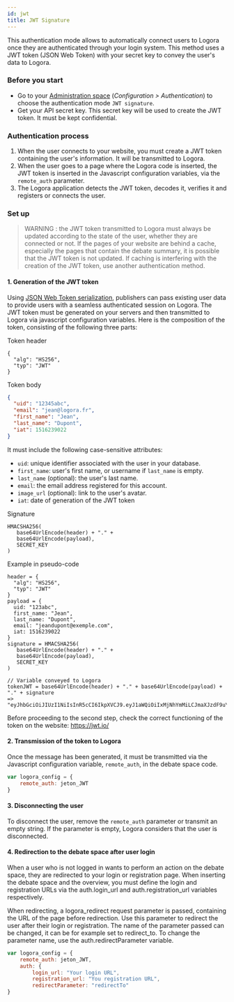 ```yaml
---
id: jwt
title: JWT Signature
---
```


This authentication mode allows to automatically connect users to Logora once they are authenticated through your login system. This method uses a JWT token (JSON Web Token) with your secret key to convey the user's data to Logora.

### Before you start

- Go to your [Administration space](https://admin.logora.fr) (*Configuration > Authentication*) to choose the authentication mode `JWT signature`.  
- Get your API secret key. This secret key will be used to create the JWT token. It must be kept confidential.

### Authentication process

1. When the user connects to your website, you must create a JWT token containing the user's information. It will be transmitted to Logora. 
2. When the user goes to a page where the Logora code is inserted, the JWT token is inserted in the Javascript configuration variables, via the `remote_auth` parameter.
3. The Logora application detects the JWT token, decodes it, verifies it and registers or connects the user.

### Set up

> WARNING : the JWT token transmitted to Logora must always be updated according to the state of the user, whether they are connected or not. If the pages of your website are behind a cache, especially the pages that contain the debate summary, it is possible that the JWT token is not updated. If caching is interfering with the creation of the JWT token, use another authentication method.

#### 1. Generation of the JWT token

Using [JSON Web Token serialization](https://jwt.io/), publishers can pass existing user data to provide users with a seamless authenticated session on Logora. The JWT token must be generated on your servers and then transmitted to Logora via javascript configuration variables. Here is the composition of the token, consisting of the following three parts:

Token header
``` 
{ 
  "alg": "HS256", 
  "typ": "JWT" 
}
```

Token body
```json
{
  "uid": "12345abc",
  "email": "jean@logora.fr",
  "first_name": "Jean",
  "last_name": "Dupont",
  "iat": 1516239022
}
```
It must include the following case-sensitive attributes:
- `uid`: unique identifier associated with the user in your database.
- `first_name`: user's first name, or username if `last_name` is empty.
- `last_name` (optional): the user's last name.
- `email`: the email address registered for this account.
- `image_url` (optional): link to the user's avatar.
- `iat`: date of generation of the JWT token

Signature  
```
HMACSHA256(
   base64UrlEncode(header) + "." +
   base64UrlEncode(payload),
   SECRET_KEY
)
```

Example in pseudo-code
```
header = { 
  "alg": "HS256", 
  "typ": "JWT" 
}
payload = {
  uid: "123abc",
  first_name: "Jean",
  last_name: "Dupont",
  email: "jeandupont@exemple.com",
  iat: 1516239022
}
signature = HMACSHA256(
   base64UrlEncode(header) + "." +
   base64UrlEncode(payload),
   SECRET_KEY
)

// Variable conveyed to Logora
tokenJWT = base64UrlEncode(header) + "." + base64UrlEncode(payload) + "." + signature
=> "eyJhbGciOiJIUzI1NiIsInR5cCI6IkpXVCJ9.eyJ1aWQiOiIxMjNhYmMiLCJmaXJzdF9uYW1lIjoiSmVhbiIsImxhc3RfbmFtZSI6IkR1cG9udCIsImVtYWlsIjoiamVhbmR1cG9udEBleGVtcGxlLmNvbSIsImlhdCI6MTUxNjIzOTAyMn0.ITnJo8VwbP4PkVTANSt651C0olsrdRNCNmvTHkanuYk"
```
Before proceeding to the second step, check the correct functioning of the token on the website: https://jwt.io/


#### 2. Transmission of the token to Logora

Once the message has been generated, it must be transmitted via the Javascript configuration variable, `remote_auth`, in the debate space code.

```javascript
var logora_config = {
	remote_auth: jeton_JWT
}
```

#### 3. Disconnecting the user

To disconnect the user, remove the `remote_auth` parameter or transmit an empty string. If the parameter is empty, Logora considers that the user is disconnected.

#### 4. Redirection to the debate space after user login

When a user who is not logged in wants to perform an action on the debate space, they are redirected to your login or registration page. When inserting the debate space and the overview, you must define the login and registration URLs via the auth.login_url and auth.registration_url variables respectively.

When redirecting, a logora_redirect request parameter is passed, containing the URL of the page before redirection. Use this parameter to redirect the user after their login or registration. The name of the parameter passed can be changed, it can be for example set to redirect_to. To change the parameter name, use the auth.redirectParameter variable.

```javascript
var logora_config = {
    remote_auth: jeton_JWT,
    auth: {
        login_url: "Your login URL",
        registration_url: "You registration URL",
        redirectParameter: "redirectTo"
}
```

